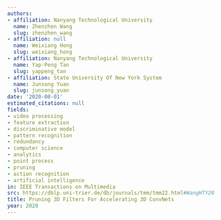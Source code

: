 ```yaml
---
authors:
- affiliation: Nanyang Technological University
  name: Zhenzhen Wang
  slug: zhenzhen_wang
- affiliation: null
  name: Weixiang Hong
  slug: weixiang_hong
- affiliation: Nanyang Technological University
  name: Yap-Peng Tan
  slug: yappeng_tan
- affiliation: State University Of New York System
  name: Junsong Yuan
  slug: junsong_yuan
date: '2020-08-01'
estimated_citations: null
fields:
- video processing
- feature extraction
- discriminative model
- pattern recognition
- redundancy
- computer science
- analytics
- point process
- pruning
- action recognition
- artificial intelligence
in: IEEE Transactions on Multimedia
src: https://dblp.uni-trier.de/db/journals/tmm/tmm22.html#WangHTY20
title: Pruning 3D Filters For Accelerating 3D ConvNets
year: 2020
---
```

